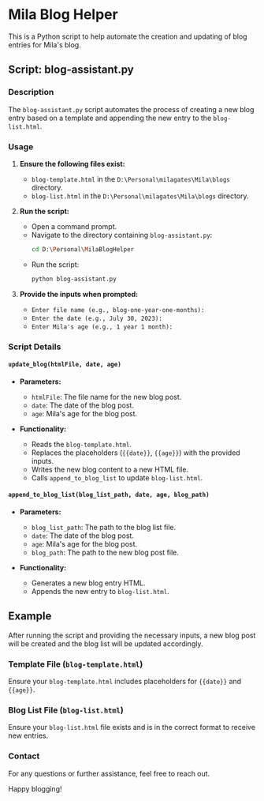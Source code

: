 # Mila Blog Helper

This is a Python script to help automate the creation and updating of blog entries for Mila's blog.

## Script: blog-assistant.py

### Description

The `blog-assistant.py` script automates the process of creating a new blog entry based on a template and appending the new entry to the `blog-list.html`.

### Usage

1. **Ensure the following files exist:**

   - `blog-template.html` in the `D:\Personal\milagates\Mila\blogs` directory.
   - `blog-list.html` in the `D:\Personal\milagates\Mila\blogs` directory.

2. **Run the script:**

   - Open a command prompt.
   - Navigate to the directory containing `blog-assistant.py`:
     ```sh
     cd D:\Personal\MilaBlogHelper
     ```
   - Run the script:
     ```sh
     python blog-assistant.py
     ```

3. **Provide the inputs when prompted:**
   - `Enter file name (e.g., blog-one-year-one-months): `
   - `Enter the date (e.g., July 30, 2023): `
   - `Enter Mila's age (e.g., 1 year 1 month): `

### Script Details

#### `update_blog(htmlFile, date, age)`

- **Parameters:**

  - `htmlFile`: The file name for the new blog post.
  - `date`: The date of the blog post.
  - `age`: Mila's age for the blog post.

- **Functionality:**
  - Reads the `blog-template.html`.
  - Replaces the placeholders (`{{date}}`, `{{age}}`) with the provided inputs.
  - Writes the new blog content to a new HTML file.
  - Calls `append_to_blog_list` to update `blog-list.html`.

#### `append_to_blog_list(blog_list_path, date, age, blog_path)`

- **Parameters:**

  - `blog_list_path`: The path to the blog list file.
  - `date`: The date of the blog post.
  - `age`: Mila's age for the blog post.
  - `blog_path`: The path to the new blog post file.

- **Functionality:**
  - Generates a new blog entry HTML.
  - Appends the new entry to `blog-list.html`.

## Example

After running the script and providing the necessary inputs, a new blog post will be created and the blog list will be updated accordingly.

### Template File (`blog-template.html`)

Ensure your `blog-template.html` includes placeholders for `{{date}}` and `{{age}}`.

### Blog List File (`blog-list.html`)

Ensure your `blog-list.html` file exists and is in the correct format to receive new entries.

### Contact

For any questions or further assistance, feel free to reach out.

Happy blogging!
